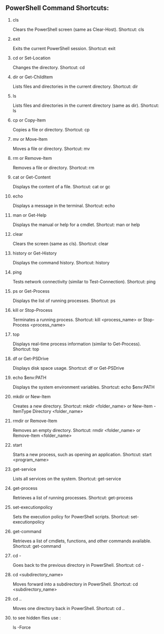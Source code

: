 ## PowerShell Command Shortcuts:

1. cls  

   Clears the PowerShell screen (same as Clear-Host).
   Shortcut: cls

2. exit 

   Exits the current PowerShell session.
   Shortcut: exit

3. cd or Set-Location  

   Changes the directory.
   Shortcut: cd <path>

4. dir or Get-ChildItem  

   Lists files and directories in the current directory.
   Shortcut: dir

5. ls  

   Lists files and directories in the current directory (same as dir).
   Shortcut: ls

6. cp or Copy-Item  

   Copies a file or directory.
   Shortcut: cp <source> <destination>

7. mv or Move-Item  

   Moves a file or directory.
   Shortcut: mv <source> <destination>

8. rm or Remove-Item  

   Removes a file or directory.
   Shortcut: rm <path>

9. cat or Get-Content  

   Displays the content of a file.
   Shortcut: cat <file> or gc <file>

10. echo  

    Displays a message in the terminal.
    Shortcut: echo <message>

11. man or Get-Help 

    Displays the manual or help for a cmdlet.
    Shortcut: man <cmdlet> or help <cmdlet>

12. clear  

    Clears the screen (same as cls).
    Shortcut: clear

13. history or Get-History  

    Displays the command history.
    Shortcut: history

14. ping  

    Tests network connectivity (similar to Test-Connection).
    Shortcut: ping <address>

15. ps or Get-Process 

    Displays the list of running processes.
    Shortcut: ps

16. kill or Stop-Process  

    Terminates a running process.
    Shortcut: kill <process_name> or Stop-Process <process_name>

17. top  

    Displays real-time process information (similar to Get-Process).
    Shortcut: top

18. df or Get-PSDrive  

    Displays disk space usage.
    Shortcut: df or Get-PSDrive

19. echo $env:PATH  

    Displays the system environment variables.
    Shortcut: echo $env:PATH

20. mkdir or New-Item 

    Creates a new directory.
    Shortcut: mkdir <folder_name> or New-Item -ItemType Directory <folder_name>

21. rmdir or Remove-Item  

    Removes an empty directory.
    Shortcut: rmdir <folder_name> or Remove-Item <folder_name>

22. start  

    Starts a new process, such as opening an application.
    Shortcut: start <program_name>

23. get-service  

    Lists all services on the system.
    Shortcut: get-service

24. get-process  

    Retrieves a list of running processes.
    Shortcut: get-process

25. set-executionpolicy  

    Sets the execution policy for PowerShell scripts.
    Shortcut: set-executionpolicy <policy>

26. get-command  

    Retrieves a list of cmdlets, functions, and other commands available.
    Shortcut: get-command

27. cd -  

    Goes back to the previous directory in PowerShell.
    Shortcut: cd -

28. cd <subdirectory_name>  

    Moves forward into a subdirectory in PowerShell.
    Shortcut: cd <subdirectory_name>

29. cd ..  

    Moves one directory back in PowerShell.
    Shortcut: cd ..

30. to see hidden flies use :

    ls -Force

